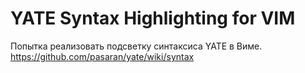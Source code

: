 # YATE Syntax Highlighting for VIM

Попытка реализовать подсветку синтаксиса YATE в Виме.
https://github.com/pasaran/yate/wiki/syntax
